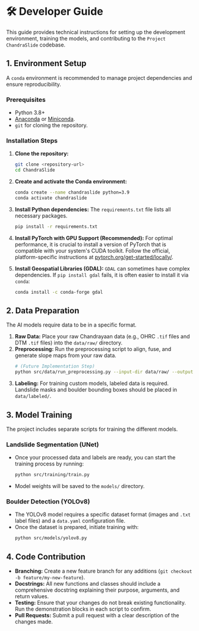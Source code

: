 # 🛠️ Developer Guide

This guide provides technical instructions for setting up the development environment, training the models, and contributing to the `Project ChandraSlide` codebase.

## 1. Environment Setup

A `conda` environment is recommended to manage project dependencies and ensure reproducibility.

### Prerequisites
- Python 3.8+
- [Anaconda](https://www.anaconda.com/products/distribution) or [Miniconda](https://docs.conda.io/en/latest/miniconda.html).
- `git` for cloning the repository.

### Installation Steps

1.  **Clone the repository:**
    ```bash
    git clone <repository-url>
    cd ChandraSlide
    ```

2.  **Create and activate the Conda environment:**
    ```bash
    conda create --name chandraslide python=3.9
    conda activate chandraslide
    ```

3.  **Install Python dependencies:**
    The `requirements.txt` file lists all necessary packages.
    ```bash
    pip install -r requirements.txt
    ```

4.  **Install PyTorch with GPU Support (Recommended):**
    For optimal performance, it is crucial to install a version of PyTorch that is compatible with your system's CUDA toolkit. Follow the official, platform-specific instructions at [pytorch.org/get-started/locally/](https://pytorch.org/get-started/locally/).

5.  **Install Geospatial Libraries (GDAL):**
    `GDAL` can sometimes have complex dependencies. If `pip install gdal` fails, it is often easier to install it via `conda`:
    ```bash
    conda install -c conda-forge gdal
    ```

## 2. Data Preparation

The AI models require data to be in a specific format.

1.  **Raw Data:** Place your raw Chandrayaan data (e.g., OHRC `.tif` files and DTM `.tif` files) into the `data/raw/` directory.
2.  **Preprocessing:** Run the preprocessing script to align, fuse, and generate slope maps from your raw data.
    ```bash
    # (Future Implementation Step)
    python src/data/run_preprocessing.py --input-dir data/raw/ --output-dir data/processed/
    ```
3.  **Labeling:** For training custom models, labeled data is required. Landslide masks and boulder bounding boxes should be placed in `data/labeled/`.

## 3. Model Training

The project includes separate scripts for training the different models.

### Landslide Segmentation (UNet)
-   Once your processed data and labels are ready, you can start the training process by running:
    ```bash
    python src/training/train.py
    ```
-   Model weights will be saved to the `models/` directory.

### Boulder Detection (YOLOv8)
-   The YOLOv8 model requires a specific dataset format (images and `.txt` label files) and a `data.yaml` configuration file.
-   Once the dataset is prepared, initiate training with:
    ```bash
    python src/models/yolov8.py
    ```

## 4. Code Contribution

-   **Branching:** Create a new feature branch for any additions (`git checkout -b feature/my-new-feature`).
-   **Docstrings:** All new functions and classes should include a comprehensive docstring explaining their purpose, arguments, and return values.
-   **Testing:** Ensure that your changes do not break existing functionality. Run the demonstration blocks in each script to confirm.
-   **Pull Requests:** Submit a pull request with a clear description of the changes made.


